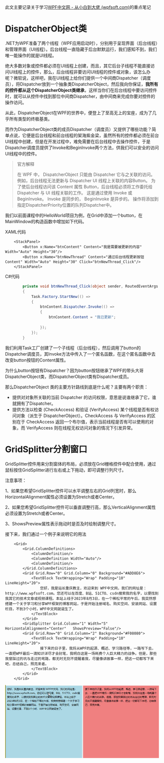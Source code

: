 此文主要记录关于学习[WPF中文网 - 从小白到大佬 (wpfsoft.com)](https://www.wpfsoft.com/)的重点笔记

# DispatcherObject类

.NET为WPF准备了两个线程（WPF应用启动时），分别用于呈现界面（后台线程）和管理界面（UI线程）。后台线程一直隐藏于后台默默运行，我们感知不到，我们唯一能操作的就是UI线程。

绝大多数对象或控件都必须在UI线程上创建，而且，其它后台子线程不能直接访问UI线程上的控件，那么，后台线程非要访问UI线程的控件或对象，该怎么办呢？微软说，这样吧，我在UI线程上给你们提供一个中间商Dispatcher（调度员），将Dispatcher放到一个抽象类DispatcherObject，然后我向你保证，**我所有的控件都从这个DispatcherObject类继承**，这样当你们在后台线程中要访问控件时，就可以从控件中找到那位中间商Dispatcher，由中间商来完成你要对控件的操作访问。

从此，DispatcherObject在WPF的世界中，便登上了至高无上的宝座，成为了几乎所有类型的终极基类。

而作为DispatcherObject类的成员Dispatcher（调度员）又提供了哪些功能？简单点说，它便是后台线程和前台线程的架海紫金梁，虽然所有的控件都必须在前台UI线程中创建，但是在开发过程中，难免需要在后台线程中去操作控件，于是Dispatcher调度员提供了Invoke和BeginInvoke两个方法，供我们可以安全的访问UI线程中的控件。

> 官方解释
>
> 在 WPF 中， DispatcherObject 只能由 Dispatcher 它与之关联的访问。 例如，后台线程无法更新与 Dispatcher UI 线程上关联的内容Button。 为了使后台线程访问该 Content 属性 Button，后台线程必须将工作委托给 Dispatcher 与 UI 线程关联的工作。 这是通过使用 Invoke 或BeginInvoke。 Invoke 是同步的， BeginInvoke 是异步的。 操作将添加到指定DispatcherPriority位置的队列Dispatcher中。

我们以前面课程中的HelloWorld项目为例，在Grid中添加一个button，在MainWindow的构造函数中增加如下代码。

XAML代码

```xaml
    <StackPanel>
        <Button x:Name="btnContent" Content="我是需要被更新的内容" Width="Auto" Height="30"/>
        <Button x:Name="btnNewThread" Content="通过后台线程更新按钮Content" Width="Auto" Height="30" Click="btnNewThread_Click"/>
    </StackPanel>
```



C#代码

```C#
        private void btnNewThread_Click(object sender, RoutedEventArgs e)
        {
            Task.Factory.StartNew(() =>
            {
                btnContent.Dispatcher.Invoke(() =>
                {
                    btnContent.Content = "我已更新";

                });
            });
        }
```

我们利用Task工厂创建了一个子线程（后台线程），然后调用了button的Dispatcher调度员，其Invoke方法中传入了一个匿名函数，在这个匿名函数中去改变button按钮的Content属性。

为什么button按钮有Dispatcher？因为button按钮继承了WPF的带头大哥DispatcherObject类，而DispatcherObject类有Dispatcher成员。

那么DispatcherObject 类的主要方针路线到底是什么呢？主要有两个职责：

- 提供对对象所关联的当前 Dispatcher 的访问权限，意思是说谁继承了它，谁就拥有了Dispatcher。
- 提供方法以检查 (CheckAccess) 和验证 (VerifyAccess) 某个线程是否有权访问对象（派生于 DispatcherObject）。CheckAccess 与 VerifyAccess 的区别在于 CheckAccess 返回一个布尔值，表示当前线程是否有可以使用的对象，而 VerifyAccess 则在线程无权访问对象的情况下引发异常。

# GridSplitter分割窗口

GridSplitter控件用来分割窗体的布局，必须放在Grid栅格控件中配合使用，通过鼠标按住GridSplitter进行左右或上下拖动，即可调整行列尺寸。

注意事项：

1、如果您希望GridSplitter控件可以水平调整左右的Grid列宽时，那么HorizontalAlignment属性必须设置为Stretch或者Center。

2、如果您希望GridSplitter控件可以垂直调整行高，那么VerticalAlignment属性必须设置为Stretch或者Center。

3、ShowsPreview属性表示拖动时是否及时绘制调整尺寸。

接下来，我们通过一个例子来说明它的用法

```xaml
    <Grid>
        <Grid.ColumnDefinitions>
            <ColumnDefinition/>
            <ColumnDefinition Width="Auto"/>
            <ColumnDefinition/>
        </Grid.ColumnDefinitions>
        <Grid Grid.Row="0" Grid.Column="0" Background="#ADD8E6">
            <TextBlock TextWrapping="Wrap" Padding="10" LineHeight="20">                
                您好，我是站长重庆教主，欢迎来到 WPF中文网，我们的网址是：http://www.wpfsoft.com。您还可以在百度、B站、51CTO、csdn搜索我的名字，以便找到我其它的技术文章或视频课程。本站上线于2023年8月3日，在一个稀松平常的午后，我突然想搭建一个关于学习和分享WPF框架的博客网站，于是开始注册域名、购买空间、安装网站、设置栏目，不到3个小时，WPF中文网就诞生了。
            </TextBlock>
        </Grid>
        <GridSplitter Grid.Column="1" Width="5" HorizontalAlignment="Center"   ShowsPreview="False"/>
        <Grid Grid.Row="0" Grid.Column="2" Background="#F08080">
            <TextBlock TextWrapping="Wrap" Padding="10" LineHeight="20">                
                接下来的日子里，我将从WPF的起源、概述、学习路径等，一路写下去，一直把WPF最后一滴知识详尽才会封笔，我明白这是一场耗费个人巨大精力的战争。但是，那些我曾踩过的坑与走过的弯路，都无时无刻不提醒着我，尽量像讲故事一样，把这一切都写下来吧，总结自己，照亮来者。
            </TextBlock>
        </Grid>
    </Grid>
```

![screenshots](images/学习笔记/screenshots.gif)